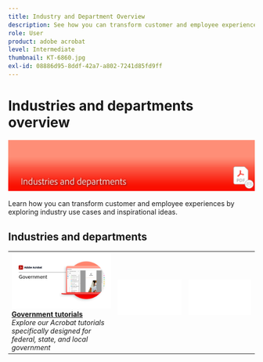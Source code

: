 ```yaml
---
title: Industry and Department Overview
description: See how you can transform customer and employee experiences by exploring industry use cases and inspirational ideas
role: User
product: adobe acrobat
level: Intermediate
thumbnail: KT-6860.jpg
exl-id: 08886d95-8ddf-42a7-a802-7241d85fd9ff
---
```

# Industries and departments overview

![Acrobat Industry Image](../assets/Hero-Industry.png)

Learn how you can transform customer and employee experiences by exploring industry use cases and inspirational ideas.

## Industries and departments

<table style="table-layout:fixed">
<tr>
  <td>
    <a href="gov/gov-overview.md">
      <img alt="Government tutorials" src="../assets/Government.png" />
    </a>
    <div>
    <a href="gov/gov-overview.md"><strong>Government tutorials</strong></a>
    </div>
    <em>Explore our Acrobat tutorials specifically designed for federal, state, and local government</em>
    <br>
  </td>
  <td>
   <img alt="Spacer" src="../assets/Whitespacer.png" />
    <div>
    <br>
  </td>  
  <td>
   <img alt="Spacer" src="../assets/Whitespacer.png" />
    <div>
    <br>
  </td> 
</tr>
</table>
